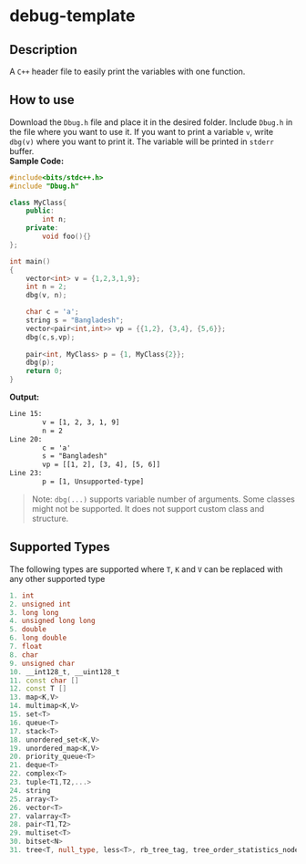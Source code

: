 # debug-template

## Description

A `C++` header file to easily print the variables with one function.

## How to use
Download the `Dbug.h` file and place it in the desired folder. Include `Dbug.h` in the file where you want to use it. If you want to print a variable `v`, write `dbg(v)` where you want to print it. The variable will be printed in `stderr` buffer. <br>
<b>Sample Code:</b><br>

```cpp
#include<bits/stdc++.h>
#include "Dbug.h"

class MyClass{
    public:
        int n;
    private:
        void foo(){}
};

int main()
{
    vector<int> v = {1,2,3,1,9};
    int n = 2;
    dbg(v, n);

    char c = 'a';
    string s = "Bangladesh";
    vector<pair<int,int>> vp = {{1,2}, {3,4}, {5,6}};
    dbg(c,s,vp);
    
    pair<int, MyClass> p = {1, MyClass{2}};
    dbg(p);
    return 0;
}
```

<b>Output:</b><br>

```txt
Line 15:
        v = [1, 2, 3, 1, 9]
        n = 2
Line 20:
        c = 'a'
        s = "Bangladesh"
        vp = [[1, 2], [3, 4], [5, 6]]
Line 23:
        p = [1, Unsupported-type] 
```

> Note: `dbg(...)` supports variable number of arguments. Some classes might not be supported. It does not support custom class and structure.<br>

## Supported Types

The following types are supported where `T`, `K` and `V` can be replaced with any other supported type<br>

```cpp
1. int
2. unsigned int
3. long long
4. unsigned long long
5. double
6. long double
7. float
8. char
9. unsigned char
10. __int128_t, __uint128_t
11. const char []
12. const T []
13. map<K,V>
14. multimap<K,V>
15. set<T>
16. queue<T>
17. stack<T>
18. unordered_set<K,V>
19. unordered_map<K,V>
20. priority_queue<T>
21. deque<T>
22. complex<T>
23. tuple<T1,T2,...>
24. string
25. array<T>
26. vector<T>
27. valarray<T>
28. pair<T1,T2>
29. multiset<T>
30. bitset<N>
31. tree<T, null_type, less<T>, rb_tree_tag, tree_order_statistics_node_update> [a.k.a ordered_set<T>]
```
